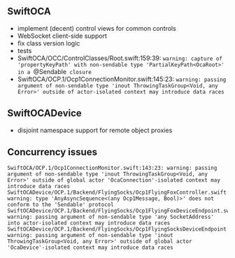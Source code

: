 SwiftOCA
--------

- implement (decent) control views for common controls
- WebSocket client-side support
- fix class version logic
- tests
- SwiftOCA/OCC/ControlClasses/Root.swift:159:39:
    `warning: capture of 'propertyKeyPath' with non-sendable type 'PartialKeyPath<OcaRoot>' in a `@Sendable` closure`
- SwiftOCA/OCP.1/Ocp1ConnectionMonitor.swift:145:23:
    `warning: passing argument of non-sendable type 'inout ThrowingTaskGroup<Void, any Error>' outside of actor-isolated context may introduce data races`

SwiftOCADevice
--------------

- disjoint namespace support for remote object proxies

Concurrency issues
------------------

```
SwiftOCA/OCP.1/Ocp1ConnectionMonitor.swift:143:23: warning: passing argument of non-sendable type 'inout ThrowingTaskGroup<Void, any Error>' outside of global actor 'OcaConnection'-isolated context may introduce data races
SwiftOCADevice/OCP.1/Backend/FlyingSocks/Ocp1FlyingFoxController.swift:64:41: warning: type 'AnyAsyncSequence<(any Ocp1Message, Bool)>' does not conform to the 'Sendable' protocol
SwiftOCADevice/OCP.1/Backend/FlyingSocks/Ocp1FlyingFoxDeviceEndpoint.swift:123:13: warning: passing argument of non-sendable type 'any SocketAddress' into actor-isolated context may introduce data races
SwiftOCADevice/OCP.1/Backend/FlyingSocks/Ocp1FlyingSocksDeviceEndpoint.swift:173:23: warning: passing argument of non-sendable type 'inout ThrowingTaskGroup<Void, any Error>' outside of global actor 'OcaDevice'-isolated context may introduce data races
```
